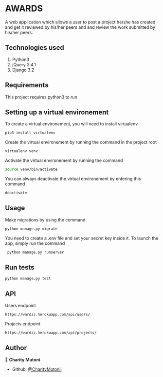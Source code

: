 # AWARDS
A web application which allows a user to post a project he/she has created and get it reviewed by his/her peers and
and review the work submitted by his/her peers.

## Technologies used

1. Python3
2. jQuery 3.4.1
3. Django 3.2

## Requirements

This project requires python3 to run

## Setting up a virtual environement

To create a virtual environement, you will need to install virtualenv
```sh
pip3 install virtualenv
```

Create the virtual environement by running the command in the project root
```sh
virtualenv venv
```

Activate the virtual environement by running the command
```sh
source venv/bin/activate
```

You can always deactivate the virtual environement by entering this command
```sh
deactivate
```

## Usage

Make migrations by using the command
```sh
python manage.py migrate
```

You need to create a .env file and set your secret key inside it. To launch the app, simply run the command
```sh
 python manage.py runserver
```

## Run tests

```sh
python manage.py test
```

## API
Users endpoint

```sh
https://wardzz.herokuapp.com/api/users/

```
Projects endpoint

```sh
https://wardzz.herokuapp.com/api/projects/

```
## Author

👤 **Charity Mutoni**

* Github: [@CharityMutonii](https://github.com/CharityMutonii)
